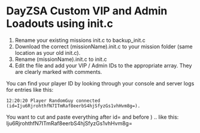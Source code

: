 # DayZSA Custom VIP and Admin Loadouts using init.c

1. Rename your existing missions init.c to backup_init.c 
2. Download the correct (missionName).init.c to your mission folder (same location as your old init.c).
3. Rename (missionName).init.c to init.c
4. Edit the file and add your VIP / Admin IDs to the appropriate array. They are clearly marked with comments. 

You can find your player ID by looking through your console and server logs for entries like this:
	
	12:20:20 Player RandomGuy connected (id=Iju6RjrohthfN7ITmRaf8eerbS4hjSfyzGs1vhHvm8g=).
	
You want to cut and paste everything after id= and before ) .. like this: Iju6RjrohthfN7ITmRaf8eerbS4hjSfyzGs1vhHvm8g=
